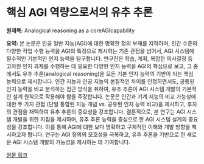 # 핵심 AGI 역량으로서의 유추 추론

**원제목:** Analogical reasoning as a coreAGIcapability

**요약:** 본 논문은 인공 일반 지능(AGI)에 대한 명확한 정의 부재를 지적하며, 인간 수준의 다양한 작업 수행 능력을 AGI의 특징으로 제시하는 기존 관점을 넘어서, AGI 시스템에 필수적인 기본적인 인지 능력을 탐구합니다.  연구진은 학습, 계획, 복잡한 의사결정 등 고차원 인지 과제를 수행하는 데 필요한 다양한 인지 능력을 AGI의 핵심으로 보고, 그 중에서도 유추 추론(analogical reasoning)을 모든 기본 인지 능력의 기반이 되는 핵심 능력으로 제시합니다.  인간 지능과 인공 지능의 본질적인 차이를 인정하면서도, 공통된 인지 능력을 비교 분석하는 접근 방식을 취하여, 유추 추론이 AGI 시스템 개발의 기본적인 설계 원칙으로 작용해야 함을 주장합니다.  논문은 인간과 기계 지능의 비교 가능성에 대한 두 가지 관점 (단일 통합된 지능 개념 vs. 공유된 인지 능력 비교)을 제시하고, 후자의 관점을 채택하여 유추 추론의 중요성을 강조합니다.  결론적으로, 본 연구는 AGI 시스템 개발을 위한 지침을 제시하며, 유추 추론 능력을 중심으로 한 AGI 시스템 설계의 중요성을 강조합니다.  이를 통해 AGI에 대한 보다 명확하고 구체적인 이해와 개발 방향을 제시하고자 합니다.  연구는 AGI 정의의 모호성을 극복하고, 유추 추론을 기반으로 한 새로운 AGI 시스템 개발의 가능성을 제시하는 데 기여합니다.

[원문 링크](https://link.springer.com/article/10.1007/s43681-025-00785-7)
